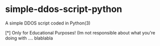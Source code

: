 # simple-ddos-script-python
A simple DDOS script coded in Python(3) 



[*] Only for Educational Purposes! (Im not responsible about what you're doing with .... blablabla

